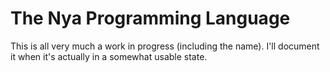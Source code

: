# The Nya Programming Language

This is all very much a work in progress (including the name). I'll document it when it's actually in a somewhat usable state.